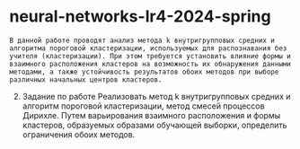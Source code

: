 # neural-networks-lr4-2024-spring

	В данной работе проводят анализ метода k внутригрупповых средних и алгоритма пороговой кластеризации, используемых для распознавания без учителя (кластеризации). При этом требуется установить влияние формы и взаимного расположения кластеров на возможность их обнаружения данными методами, а также устойчивость результатов обоих методов при выборе различных начальных центров кластеров.
2.	Задание по работе
Реализовать метод k внутригрупповых средних и алгоритм пороговой кластеризации, метод смесей процессов Дирихле. 
Путем варьирования взаимного расположения и формы кластеров, образуемых образами обучающей выборки, определить ограничения обоих методов.

